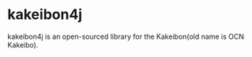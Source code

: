 kakeibon4j
==========

kakeibon4j is an open-sourced library for the Kakeibon(old name is OCN Kakeibo).
